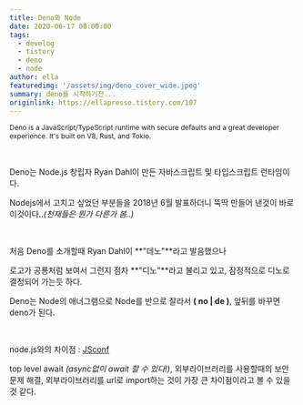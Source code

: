 ```yaml
---
title: Deno와 Node
date: 2020-06-17 00:00:00
tags:
  - develog
  - tistory
  - deno
  - node
author: ella
featuredimg: '/assets/img/deno_cover_wide.jpeg'
summary: deno를 시작하기전...
originlink: https://ellapresso.tistory.com/107
---
```

<span style="font-size:12px">Deno is a JavaScript/TypeScript runtime with secure defaults and a great developer experience. It's built on V8, Rust, and Tokio.</span>

<br>

Deno는 Node.js 창립자 Ryan Dahl이 만든 자바스크립트 및 타입스크립트 런타임이다.

Nodejs에서 고치고 싶었던 부분들을 2018년 6월 발표하더니 뚝딱 만들어 낸것이 바로 이것이다.._(천재들은 뭔가 다른가 봄..)_

<br> 

처음 Deno를 소개할때 Ryan Dahl이 **"데노"**라고 발음했으나

로고가 공룡처럼 보여서 그런지 점차 **"디노"**라고 불리고 있고, 잠정적으로 디노로 결정되어 가는듯 하다.

Deno는 Node의 애너그램으로 Node를 반으로 잘라서 **( no | de )**, 앞뒤를 바꾸면 deno가 된다.

<br>

node.js와의 차이점 : <a href='https://www.youtube.com/watch?v=M3BM9TB-8yA'>JSconf</a>

top level await _(async없이 await 할 수 있다!)_, 외부라이브러리를 사용할때의 보안 문제 해결, 외부라이브러리를 url로 import하는 것이 가장 큰 차이점이라고 볼 수 있을것 같다.